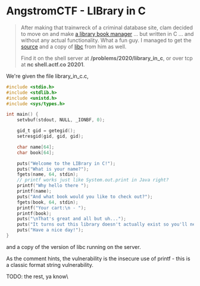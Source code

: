 # AngstromCTF - LIBrary in C

> After making that trainwreck of a criminal database site, clam decided to move on and make [a library book manager](https://files.actf.co/e30d6d3dd83faaeb47dbe49642386c8c5fa2d39f3a948889ff7a2d8cdc39a365/library\_in\_c) ... but written in C ... and without any actual functionality. What a fun guy. I managed to get the [source](https://files.actf.co/ffd37383709a2617e404add43fce7fafc68d03dbe4804b95a43e4ad6308bd6bb/library\_in\_c.c) and a copy of [libc](https://files.actf.co/74ca69ada4429ae5fce87f7e3addb56f1b53964599e8526244fecd164b3c4b44/libc.so.6) from him as well.
>
> Find it on the shell server at **/problems/2020/library\_in\_c**, or over tcp at **nc shell.actf.co 20201**.

We're given the file library\_in\_c.c,&#x20;

```c
#include <stdio.h>
#include <stdlib.h>
#include <unistd.h>
#include <sys/types.h>

int main() {
	setvbuf(stdout, NULL, _IONBF, 0);

	gid_t gid = getegid();
	setresgid(gid, gid, gid);

	char name[64];
	char book[64];

	puts("Welcome to the LIBrary in C!");
	puts("What is your name?");
	fgets(name, 64, stdin);
	// printf works just like System.out.print in Java right?
	printf("Why hello there ");
	printf(name);
	puts("And what book would you like to check out?");
	fgets(book, 64, stdin);
	printf("Your cart:\n - ");
	printf(book);
	puts("\nThat's great and all but uh...");
	puts("It turns out this library doesn't actually exist so you'll never get your book.");
	puts("Have a nice day!");
}
```

and a copy of the version of libc running on the server.

As the comment hints, the vulnerability is the insecure use of printf - this is a classic format string vulnerability.

TODO: the rest, ya know\
